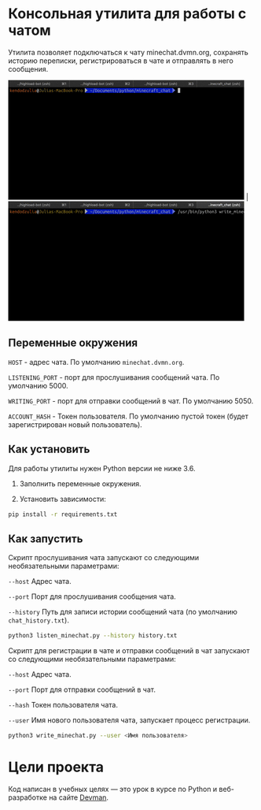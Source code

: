 # Консольная утилита для работы с чатом

Утилита позволяет подключаться к чату minechat.dvmn.org, сохранять историю переписки, регистрироваться в чате и отправлять в него сообщения.

![Alt text](listen_demo.gif) | ![Alt text](write_demo.gif)


## Переменные окружения

`HOST` - адрес чата. По умолчанию `minechat.dvmn.org`.

`LISTENING_PORT` - порт для прослушивания сообщений чата. По умолчанию 5000.

`WRITING_PORT` - порт для отправки сообщений в чат. По умолчанию 5050.

`ACCOUNT_HASH` - Токен пользователя. По умолчанию пустой токен (будет зарегистрирован новый пользователь).


## Как установить

Для работы утилиты нужен Python версии не ниже 3.6.

1. Заполнить переменные окружения.

2. Установить зависимости:

```bash
pip install -r requirements.txt
```


## Как запустить

Скрипт прослушивания чата запускают со следующими необязательными параметрами:

`--host`    Адрес чата.

`--port`    Порт для прослушивания сообщения чата.

`--history` Путь для записи истории сообщений чата (по умолчанию `chat_history.txt`).

```bash
python3 listen_minechat.py --history history.txt
```

Скрипт для регистрации в чате и отправки сообщений в чат запускают со следующими необязательными параметрами:

`--host`    Адрес чата.

`--port`    Порт для отправки сообщений в чат.

`--hash`    Токен пользователя чата.

`--user`    Имя нового пользователя чата, запускает процесс регистрации.

```bash
python3 write_minechat.py --user <Имя пользователя>
```


# Цели проекта

Код написан в учебных целях — это урок в курсе по Python и веб-разработке на сайте [Devman](https://dvmn.org).